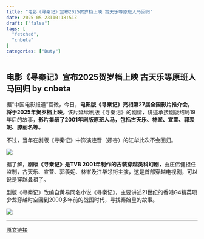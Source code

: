 ```yaml
---
title: "电影《寻秦记》宣布2025贺岁档上映 古天乐等原班人马回归"
date: 2025-05-23T10:18:51Z
draft: ["false"]
tags: [
  "fetched",
  "cnbeta"
]
categories: ["Duty"]
---
```

电影《寻秦记》宣布2025贺岁档上映 古天乐等原班人马回归 by cnbeta
------
<div style="margin-top:10px" class="content" id="artibody"><p><span style="text-wrap-mode: wrap;">据“中国电影报道”官微，今日，</span><strong style="text-wrap-mode: wrap;">电影版《寻秦记》亮相第27届全国影片推介会，将于2025年贺岁档上映。</strong><span style="text-wrap-mode: wrap;">该片延续剧版《寻秦记》的剧情，讲述承接剧版结局19年后的故事，</span><strong style="text-wrap-mode: wrap;">影片集结了2001年剧版原班人马，包括古天乐、林峯、宣萱、郭羡妮、滕丽名等。</strong></p><div class="article-global"></div><p>不过，当年在剧版《寻秦记》中饰演连晋（嫪毐）的江华此次不会回归。</p><p><a href="//img1.mydrivers.com/img/20250522/e80a227af5154f148d579a89929ce903.png" target="_blank"><img src="https://static.cnbetacdn.com/article/2025/0522/6d1056b034198f7.png"></a></p><p>据了解，<strong>剧版《寻秦记》是TVB 2001年制作的古装穿越类科幻剧，</strong>由庄伟健担任监制，古天乐、宣萱、郭羡妮、林峯及江华领衔主演，这是首部穿越电视剧，可以说是穿越鼻祖了。</p><p>剧版《寻秦记》改编自黄易同名小说《寻秦记》，主要讲述21世纪的香港G4精英项少龙穿越时空回到2000多年前的战国时代，寻找秦始皇的故事。</p><p><a href="//img1.mydrivers.com/img/20250522/b455b96e731a4c528be431fdb956a11e.jpg" target="_blank"><img src="https://static.cnbetacdn.com/article/2025/0522/47ecac08b8c0e02.jpg"></a></p></div>  
<hr>
<a href="https://m.cnbeta.com.tw/wap/view/1501632.htm",target="_blank" rel="noopener noreferrer">原文链接</a>
